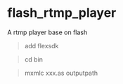 # flash_rtmp_player
A rtmp player base on flash

> add flexsdk

> cd bin

> mxmlc xxx.as outputpath
